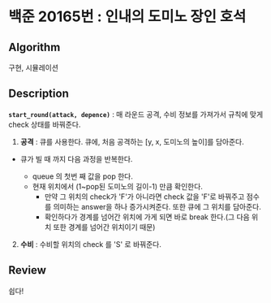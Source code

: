 # 백준 20165번 : 인내의 도미노 장인 호석

## Algorithm

구현, 시뮬레이션

## Description

**`start_round(attack, depence)`** : 매 라운드 공격, 수비 정보를 가져가서 규칙에 맞게 check 상태를 바꿔준다.

1. **공격** : 큐를 사용한다. 큐에, 처음 공격하는 [y, x, 도미노의 높이]를 담아준다.

+ 큐가 빌 때 까지 다음 과정을 반복한다.

    + queue 의 첫번 째 값을 pop 한다.
    + 현재 위치에서 (1~pop된 도미노의 길이-1) 만큼 확인한다.
        + 만약 그 위치의 check가 'F'가 아니라면 check 값을 'F'로 바꿔주고 점수를 의미하는 answer을 하나 증가시켜준다. 또한 큐에 그 위치를 담아준다.
        + 확인하다가 경계를 넘어간 위치에 가게 되면 바로 break 한다.(그 다음 위치 또한 경계를 넘어간 위치이기 때문)


2. **수비** : 수비할 위치의 check 를 'S' 로 바꿔준다.
    
## Review

쉽다!
